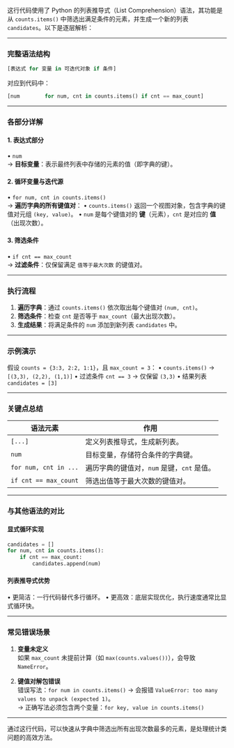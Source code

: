这行代码使用了 Python 的列表推导式（List Comprehension）语法，其功能是从 `counts.items()` 中筛选出满足条件的元素，并生成一个新的列表 `candidates`。以下是逐层解析：

---

### **完整语法结构**
```python
[表达式 for 变量 in 可迭代对象 if 条件]
```

对应到代码中：
```python
[num        for num, cnt in counts.items() if cnt == max_count]
```

---

### **各部分详解**
#### **1. 表达式部分**
• `num`  
  → **目标变量**：表示最终列表中存储的元素的值（即字典的键）。

#### **2. 循环变量与迭代源**
• `for num, cnt in counts.items()`  
  → **遍历字典的所有键值对**：
  • `counts.items()` 返回一个视图对象，包含字典的键值对元组 `(key, value)`。
  • `num` 是每个键值对的 **键**（元素），`cnt` 是对应的 **值**（出现次数）。

#### **3. 筛选条件**
• `if cnt == max_count`  
  → **过滤条件**：仅保留满足 `值等于最大次数` 的键值对。

---

### **执行流程**
1. **遍历字典**：通过 `counts.items()` 依次取出每个键值对 `(num, cnt)`。
2. **筛选条件**：检查 `cnt` 是否等于 `max_count`（最大出现次数）。
3. **生成结果**：将满足条件的 `num` 添加到新列表 `candidates` 中。

---

### **示例演示**
假设 `counts = {3:3, 2:2, 1:1}`，且 `max_count = 3`：
• `counts.items()` → `[(3,3), (2,2), (1,1)]`
• 过滤条件 `cnt == 3` → 仅保留 `(3,3)`
• 结果列表 `candidates = [3]`

---

### **关键点总结**
| 语法元素           | 作用                                                                 |
|--------------------|----------------------------------------------------------------------|
| `[...]`             | 定义列表推导式，生成新列表。                                           |
| `num`               | 目标变量，存储符合条件的字典键。                                       |
| `for num, cnt in ...`| 遍历字典的键值对，`num` 是键，`cnt` 是值。                               |
| `if cnt == max_count`| 筛选出值等于最大次数的键值对。                                         |

---

### **与其他语法的对比**
#### **显式循环实现**
```python
candidates = []
for num, cnt in counts.items():
    if cnt == max_count:
        candidates.append(num)
```

#### **列表推导式优势**
• 更简洁：一行代码替代多行循环。
• 更高效：底层实现优化，执行速度通常比显式循环快。

---

### **常见错误场景**
1. **变量未定义**  
   如果 `max_count` 未提前计算（如 `max(counts.values())`），会导致 `NameError`。

2. **键值对解包错误**  
   错误写法：`for num in counts.items()` → 会报错 `ValueError: too many values to unpack (expected 1)`。  
   → 正确写法必须包含两个变量：`for key, value in counts.items()`

---

通过这行代码，可以快速从字典中筛选出所有出现次数最多的元素，是处理统计类问题的高效方法。